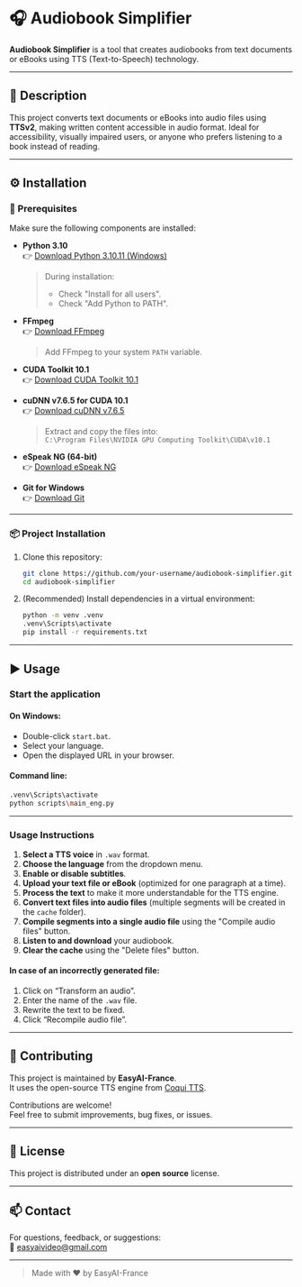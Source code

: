 # 🎧 Audiobook Simplifier

**Audiobook Simplifier** is a tool that creates audiobooks from text documents or eBooks using TTS (Text-to-Speech) technology.

---

## 📘 Description

This project converts text documents or eBooks into audio files using **TTSv2**, making written content accessible in audio format. Ideal for accessibility, visually impaired users, or anyone who prefers listening to a book instead of reading.

---

## ⚙️ Installation

### 🔧 Prerequisites

Make sure the following components are installed:

- **Python 3.10**  
  👉 [Download Python 3.10.11 (Windows)](https://www.python.org/ftp/python/3.10.11/python-3.10.11-amd64.exe)  
  > During installation:
  > - Check "Install for all users".
  > - Check "Add Python to PATH".

- **FFmpeg**  
  👉 [Download FFmpeg](https://www.ffmpeg.org/download.html)  
  > Add FFmpeg to your system `PATH` variable.

- **CUDA Toolkit 10.1**  
  👉 [Download CUDA Toolkit 10.1](https://developer.nvidia.com/cuda-10.1-download-archive-base)  

- **cuDNN v7.6.5 for CUDA 10.1**  
  👉 [Download cuDNN v7.6.5](https://developer.nvidia.com/rdp/cudnn-archive)  
  > Extract and copy the files into:  
  > `C:\Program Files\NVIDIA GPU Computing Toolkit\CUDA\v10.1`

- **eSpeak NG (64-bit)**  
  👉 [Download eSpeak NG](https://github.com/espeak-ng/espeak-ng/releases)

- **Git for Windows**  
  👉 [Download Git](https://git-scm.com/downloads/win)

---

### 📦 Project Installation

1. Clone this repository:
   ```bash
   git clone https://github.com/your-username/audiobook-simplifier.git
   cd audiobook-simplifier
   ```

2. (Recommended) Install dependencies in a virtual environment:
   ```bash
   python -m venv .venv
   .venv\Scripts\activate
   pip install -r requirements.txt
   ```

---

## ▶️ Usage

### Start the application

#### On Windows:

- Double-click `start.bat`.
- Select your language.
- Open the displayed URL in your browser.

#### Command line:

```bash
.venv\Scripts\activate
python scripts\main_eng.py
```

---

### Usage Instructions

1. **Select a TTS voice** in `.wav` format.
2. **Choose the language** from the dropdown menu.
3. **Enable or disable subtitles**.
4. **Upload your text file or eBook** (optimized for one paragraph at a time).
5. **Process the text** to make it more understandable for the TTS engine.
6. **Convert text files into audio files** (multiple segments will be created in the `cache` folder).
7. **Compile segments into a single audio file** using the "Compile audio files" button.
8. **Listen to and download** your audiobook.
9. **Clear the cache** using the "Delete files" button.

#### In case of an incorrectly generated file:

1. Click on “Transform an audio”.
2. Enter the name of the `.wav` file.
3. Rewrite the text to be fixed.
4. Click “Recompile audio file”.

---

## 🤝 Contributing

This project is maintained by **EasyAI-France**.  
It uses the open-source TTS engine from [Coqui TTS](https://github.com/coqui-ai/TTS).

Contributions are welcome!  
Feel free to submit improvements, bug fixes, or issues.

---

## 📝 License

This project is distributed under an **open source** license.

---

## 📫 Contact

For questions, feedback, or suggestions:  
📧 [easyaivideo@gmail.com](mailto:easyaivideo@gmail.com)

---

> Made with ❤️ by EasyAI-France

